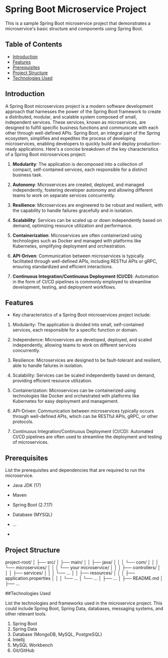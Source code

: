 # Spring Boot Microservice Project

This is a sample Spring Boot microservice project that demonstrates a microservice's basic structure and components using Spring Boot.

## Table of Contents

- [Introduction](#introduction)
- [Features](#features)
- [Prerequisites](#prerequisites)
- [Project Structure](#project-structure)
- [Technologies Used](#technologies-used)

  

## Introduction
A Spring Boot microservices project is a modern software development approach that harnesses the power of the Spring Boot framework to 
create a distributed, modular, and scalable system composed of small, independent services. These services, known as microservices,
are designed to fulfill specific business functions and communicate with each other through well-defined APIs. Spring Boot, an integral part of the Spring ecosystem, 
simplifies and expedites the process of developing microservices, enabling developers to quickly build and deploy production-ready applications.
Here's a concise breakdown of the key characteristics of a Spring Boot microservices project:

1. **Modularity**: The application is decomposed into a collection of compact, self-contained services, each responsible for a distinct business task.

2. **Autonomy**: Microservices are created, deployed, and managed independently, fostering developer autonomy and allowing different teams to work on separate services concurrently.

3. **Resilience**: Microservices are engineered to be robust and resilient, with the capability to handle failures gracefully and in isolation.

4. **Scalability**: Services can be scaled up or down independently based on demand, optimizing resource utilization and performance.

5. **Containerization**: Microservices are often containerized using technologies such as Docker and managed with platforms like Kubernetes, simplifying deployment and orchestration.

6. **API-Driven**: Communication between microservices is typically facilitated through well-defined APIs, including RESTful APIs or gRPC, ensuring standardized and efficient interactions.

7. **Continuous Integration/Continuous Deployment (CI/CD)**: Automation in the form of CI/CD pipelines is commonly employed to streamline development, testing, and deployment workflows.



## Features

* Key characteristics of a Spring Boot microservices project include:

 1. Modularity: The application is divided into small, self-contained services, each responsible for a specific function or domain.

 2. Independence: Microservices are developed, deployed, and scaled independently, allowing teams to work on different services concurrently.

 3. Resilience: Microservices are designed to be fault-tolerant and resilient, able to handle failures in isolation.

 4. Scalability: Services can be scaled independently based on demand, providing efficient resource utilization.

 5. Containerization: Microservices can be containerized using technologies like Docker and orchestrated with platforms like Kubernetes for easy deployment and management.

 6. API-Driven: Communication between microservices typically occurs through well-defined APIs, which can be RESTful APIs, gRPC, or other protocols.

 7. Continuous Integration/Continuous Deployment (CI/CD): Automated CI/CD pipelines are often used to streamline the deployment and testing of microservices.


## Prerequisites

List the prerequisites and dependencies that are required to run the microservice.

- Java JDK (17)
- Maven 
- Spring Boot (2.7.17)
- Database (MYSQL)
- ...

- 

## Project Structure
project-root/
│
├── src/
│   ├── main/
│   │   ├── java/
│   │   │   └── com/
│   │   │       └── microservices/
│   │   │           └── your microservice/
│   │   │               ├── controllers/
│   │   │               ├── services/
│   │   │               └── ...
│   │   ├── resources/
│   │   │   ├── application.properties
│   │   │   └── ...
│   └── ...
│
├── ...
│
├── README.md
│
├── ...



##Technologies Used

List the technologies and frameworks used in  the microservice project. This could include Spring Boot, Spring Data, databases, messaging systems, and other relevant tools.

1. Spring Boot
2. Spring Data
3. Database (MongoDB, MySQL, PostgreSQL)
4. Intellij
5. MySQL Workbench
6. Git/GitHub
